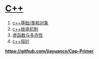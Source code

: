 # [C++](https://github.com/dululu/notes/issues/19)

1. [c++基础/类和对象](https://blog.csdn.net/Neo_21/article/details/129283639)
2. [c++继承机制](https://blog.csdn.net/Neo_21/article/details/129318605)
3. [虚函数与多态性](https://blog.csdn.net/Neo_21/article/details/129325451)
4. [c++指针](https://blog.csdn.net/Neo_21/article/details/129407024)

**https://github.com/jiayuancs/Cpp-Primer**